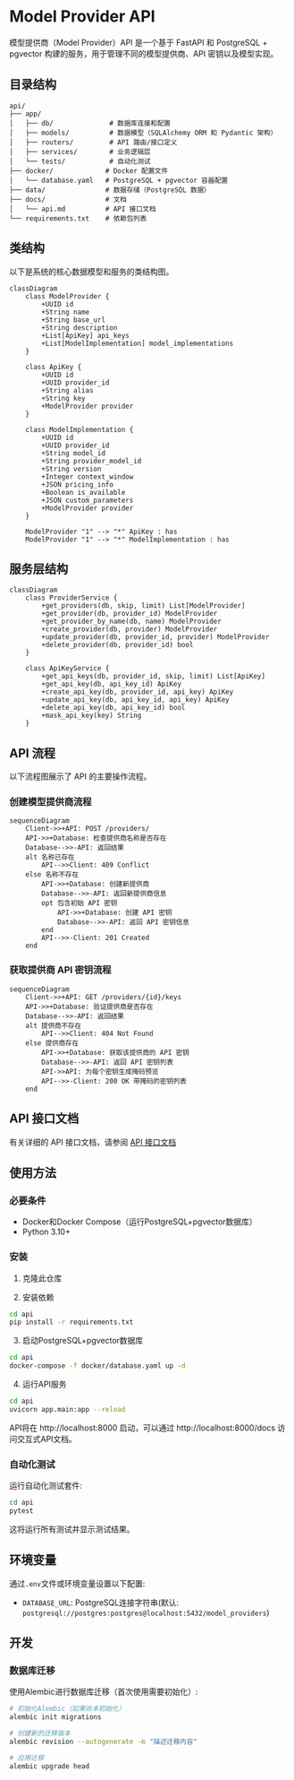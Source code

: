 # Model Provider API

模型提供商（Model Provider）API 是一个基于 FastAPI 和 PostgreSQL + pgvector 构建的服务，用于管理不同的模型提供商、API 密钥以及模型实现。

## 目录结构

```
api/
├── app/
│   ├── db/              # 数据库连接和配置
│   ├── models/          # 数据模型（SQLAlchemy ORM 和 Pydantic 架构）
│   ├── routers/         # API 路由/接口定义
│   ├── services/        # 业务逻辑层
│   └── tests/           # 自动化测试
├── docker/             # Docker 配置文件
│   └── database.yaml   # PostgreSQL + pgvector 容器配置
├── data/               # 数据存储（PostgreSQL 数据）
├── docs/               # 文档
│   └── api.md          # API 接口文档
└── requirements.txt    # 依赖包列表
```

## 类结构

以下是系统的核心数据模型和服务的类结构图。

```mermaid
classDiagram
    class ModelProvider {
        +UUID id
        +String name
        +String base_url
        +String description
        +List[ApiKey] api_keys
        +List[ModelImplementation] model_implementations
    }
    
    class ApiKey {
        +UUID id
        +UUID provider_id
        +String alias
        +String key
        +ModelProvider provider
    }
    
    class ModelImplementation {
        +UUID id
        +UUID provider_id
        +String model_id
        +String provider_model_id
        +String version
        +Integer context_window
        +JSON pricing_info
        +Boolean is_available
        +JSON custom_parameters
        +ModelProvider provider
    }
    
    ModelProvider "1" --> "*" ApiKey : has
    ModelProvider "1" --> "*" ModelImplementation : has
```

## 服务层结构

```mermaid
classDiagram
    class ProviderService {
        +get_providers(db, skip, limit) List[ModelProvider]
        +get_provider(db, provider_id) ModelProvider
        +get_provider_by_name(db, name) ModelProvider
        +create_provider(db, provider) ModelProvider
        +update_provider(db, provider_id, provider) ModelProvider
        +delete_provider(db, provider_id) bool
    }
    
    class ApiKeyService {
        +get_api_keys(db, provider_id, skip, limit) List[ApiKey]
        +get_api_key(db, api_key_id) ApiKey
        +create_api_key(db, provider_id, api_key) ApiKey
        +update_api_key(db, api_key_id, api_key) ApiKey
        +delete_api_key(db, api_key_id) bool
        +mask_api_key(key) String
    }
```

## API 流程

以下流程图展示了 API 的主要操作流程。

### 创建模型提供商流程

```mermaid
sequenceDiagram
    Client->>+API: POST /providers/
    API->>+Database: 检查提供商名称是否存在
    Database-->>-API: 返回结果
    alt 名称已存在
        API-->>Client: 409 Conflict
    else 名称不存在
        API->>+Database: 创建新提供商
        Database-->>-API: 返回新提供商信息
        opt 包含初始 API 密钥
            API->>+Database: 创建 API 密钥
            Database-->>-API: 返回 API 密钥信息
        end
        API-->>-Client: 201 Created
    end
```

### 获取提供商 API 密钥流程

```mermaid
sequenceDiagram
    Client->>+API: GET /providers/{id}/keys
    API->>+Database: 验证提供商是否存在
    Database-->>-API: 返回结果
    alt 提供商不存在
        API-->>Client: 404 Not Found
    else 提供商存在
        API->>+Database: 获取该提供商的 API 密钥
        Database-->>-API: 返回 API 密钥列表
        API->>API: 为每个密钥生成掩码预览
        API-->>-Client: 200 OK 带掩码的密钥列表
    end
```

## API 接口文档

有关详细的 API 接口文档，请参阅 [API 接口文档](docs/api.md)

## 使用方法

### 必要条件

- Docker和Docker Compose（运行PostgreSQL+pgvector数据库）
- Python 3.10+

### 安装

1. 克隆此仓库

2. 安装依赖
```bash
cd api
pip install -r requirements.txt
```

3. 启动PostgreSQL+pgvector数据库
```bash
cd api
docker-compose -f docker/database.yaml up -d
```

4. 运行API服务
```bash
cd api
uvicorn app.main:app --reload
```

API将在 http://localhost:8000 启动，可以通过 http://localhost:8000/docs 访问交互式API文档。

### 自动化测试

运行自动化测试套件:

```bash
cd api
pytest
```

这将运行所有测试并显示测试结果。

## 环境变量

通过`.env`文件或环境变量设置以下配置:

- `DATABASE_URL`: PostgreSQL连接字符串(默认: `postgresql://postgres:postgres@localhost:5432/model_providers`)

## 开发

### 数据库迁移

使用Alembic进行数据库迁移（首次使用需要初始化）:

```bash
# 初始化Alembic（如果尚未初始化）
alembic init migrations

# 创建新的迁移版本
alembic revision --autogenerate -m "描述迁移内容"

# 应用迁移
alembic upgrade head
```